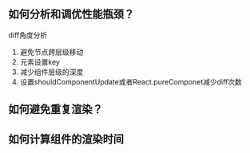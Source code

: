 ## 如何分析和调优性能瓶颈？
diff角度分析
1. 避免节点跨层级移动
2. 元素设置key
3. 减少组件层级的深度
4. 设置shouldComponentUpdate或者React.pureComponet减少diff次数


## 如何避免重复渲染？

## 如何计算组件的渲染时间
